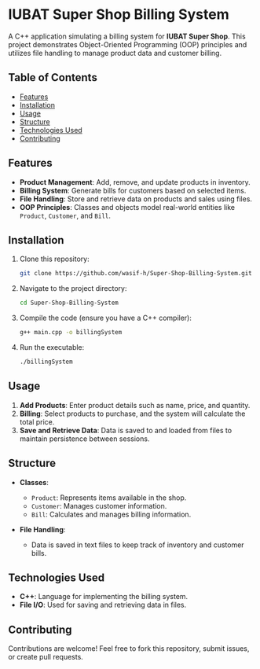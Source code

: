 
# IUBAT Super Shop Billing System

A C++ application simulating a billing system for **IUBAT Super Shop**. This project demonstrates Object-Oriented Programming (OOP) principles and utilizes file handling to manage product data and customer billing.

## Table of Contents
- [Features](#features)
- [Installation](#installation)
- [Usage](#usage)
- [Structure](#structure)
- [Technologies Used](#technologies-used)
- [Contributing](#contributing)


## Features

- **Product Management**: Add, remove, and update products in inventory.
- **Billing System**: Generate bills for customers based on selected items.
- **File Handling**: Store and retrieve data on products and sales using files.
- **OOP Principles**: Classes and objects model real-world entities like `Product`, `Customer`, and `Bill`.

## Installation

1. Clone this repository:
   ```bash
   git clone https://github.com/wasif-h/Super-Shop-Billing-System.git
   ```
2. Navigate to the project directory:
   ```bash
   cd Super-Shop-Billing-System
   ```
3. Compile the code (ensure you have a C++ compiler):
   ```bash
   g++ main.cpp -o billingSystem
   ```

4. Run the executable:
   ```bash
   ./billingSystem
   ```

## Usage

1. **Add Products**: Enter product details such as name, price, and quantity.
2. **Billing**: Select products to purchase, and the system will calculate the total price.
3. **Save and Retrieve Data**: Data is saved to and loaded from files to maintain persistence between sessions.

## Structure

- **Classes**:
  - `Product`: Represents items available in the shop.
  - `Customer`: Manages customer information.
  - `Bill`: Calculates and manages billing information.
  
- **File Handling**:
  - Data is saved in text files to keep track of inventory and customer bills.

## Technologies Used

- **C++**: Language for implementing the billing system.
- **File I/O**: Used for saving and retrieving data in files.

## Contributing

Contributions are welcome! Feel free to fork this repository, submit issues, or create pull requests.

